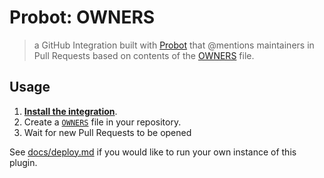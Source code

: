 # Probot: OWNERS

> a GitHub Integration built with [Probot](https://github.com/probot/probot) that @mentions maintainers in Pull Requests based on contents of the [OWNERS](https://github.com/bkeepers/owners) file.

## Usage

1. **[Install the integration](https://github.com/integration/owners)**.
2. Create a [`OWNERS`](https://github.com/bkeepers/OWNERS) file in your repository.
3. Wait for new Pull Requests to be opened

See [docs/deploy.md](docs/deploy.md) if you would like to run your own instance of this plugin.

